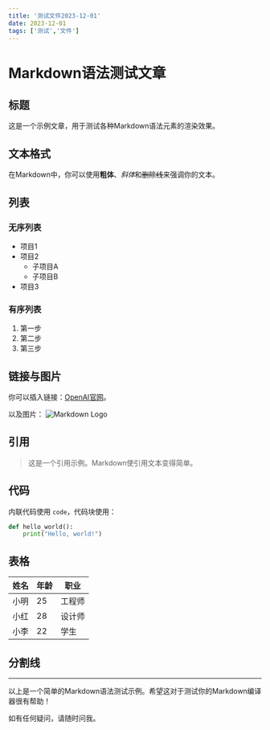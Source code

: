```yaml
---
title: '测试文件2023-12-01'
date: 2023-12-01
tags: ['测试','文件']
---
```



# Markdown语法测试文章

## 标题

这是一个示例文章，用于测试各种Markdown语法元素的渲染效果。

## 文本格式

在Markdown中，你可以使用**粗体**、*斜体*和~~删除线~~来强调你的文本。

## 列表

### 无序列表

- 项目1
- 项目2
  - 子项目A
  - 子项目B
- 项目3

### 有序列表

1. 第一步
2. 第二步
3. 第三步

## 链接与图片

你可以插入链接：[OpenAI官网](https://www.openai.com/)。

以及图片：
![Markdown Logo](https://markdown-here.com/img/icon256.png)

## 引用

> 这是一个引用示例。Markdown使引用文本变得简单。

## 代码

内联代码使用 `code`，代码块使用：

```python
def hello_world():
    print("Hello, world!")
```

## 表格

| 姓名   | 年龄 | 职业     |
| ------ | ---- | -------- |
| 小明   | 25   | 工程师   |
| 小红   | 28   | 设计师   |
| 小李   | 22   | 学生     |

## 分割线

---

以上是一个简单的Markdown语法测试示例。希望这对于测试你的Markdown编译器很有帮助！

如有任何疑问，请随时问我。